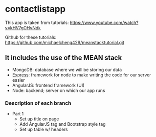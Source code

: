 # contactlistapp

This app is taken from tutorials: https://www.youtube.com/watch?v=kHV7gOHvNdk

Github for these tutorials: https://github.com/michaelcheng429/meanstacktutorial.git

## It includes the use of the MEAN stack

- MongoDB: database where we will be storing our data
- [Express][1]: framework for node to make writing the code for our server easier
- AngularJS: frontend framework (UI)
- Node: backend; server on which our app runs

### Description of each branch

- Part 1
  - Set up title on page
  - Add AngularJS tag and Bootstrap style tag
  - Set up table w/ headers

[1]: https://www.tutorialspoint.com/nodejs/nodejs_express_framework.htm
